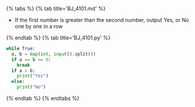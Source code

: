 {% tabs %}
{% tab title='BJ_4101.md' %}

* If the first number is greater than the second number, output Yes, or No one by one in a row

{% endtab %}
{% tab title='BJ_4101.py' %}

```py
while True:
  a, b = map(int, input().split())
  if a == b == 0:
    break
  if a > b:
    print("Yes")
  else:
    print("No")
```

{% endtab %}
{% endtabs %}